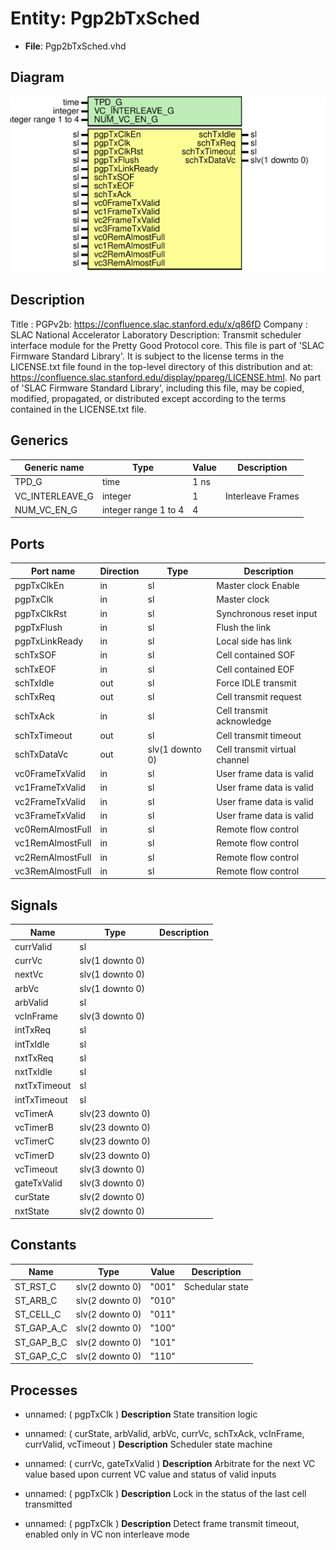 # Entity: Pgp2bTxSched

- **File**: Pgp2bTxSched.vhd
## Diagram

![Diagram](Pgp2bTxSched.svg "Diagram")
## Description

Title      : PGPv2b: https://confluence.slac.stanford.edu/x/q86fD
Company    : SLAC National Accelerator Laboratory
Description:
Transmit scheduler interface module for the Pretty Good Protocol core.
This file is part of 'SLAC Firmware Standard Library'.
It is subject to the license terms in the LICENSE.txt file found in the
top-level directory of this distribution and at:
   https://confluence.slac.stanford.edu/display/ppareg/LICENSE.html.
No part of 'SLAC Firmware Standard Library', including this file,
may be copied, modified, propagated, or distributed except according to
the terms contained in the LICENSE.txt file.
## Generics

| Generic name    | Type                 | Value | Description       |
| --------------- | -------------------- | ----- | ----------------- |
| TPD_G           | time                 | 1 ns  |                   |
| VC_INTERLEAVE_G | integer              | 1     | Interleave Frames |
| NUM_VC_EN_G     | integer range 1 to 4 | 4     |                   |
## Ports

| Port name        | Direction | Type            | Description                   |
| ---------------- | --------- | --------------- | ----------------------------- |
| pgpTxClkEn       | in        | sl              | Master clock Enable           |
| pgpTxClk         | in        | sl              | Master clock                  |
| pgpTxClkRst      | in        | sl              | Synchronous reset input       |
| pgpTxFlush       | in        | sl              | Flush the link                |
| pgpTxLinkReady   | in        | sl              | Local side has link           |
| schTxSOF         | in        | sl              | Cell contained SOF            |
| schTxEOF         | in        | sl              | Cell contained EOF            |
| schTxIdle        | out       | sl              | Force IDLE transmit           |
| schTxReq         | out       | sl              | Cell transmit request         |
| schTxAck         | in        | sl              | Cell transmit acknowledge     |
| schTxTimeout     | out       | sl              | Cell transmit timeout         |
| schTxDataVc      | out       | slv(1 downto 0) | Cell transmit virtual channel |
| vc0FrameTxValid  | in        | sl              | User frame data is valid      |
| vc1FrameTxValid  | in        | sl              | User frame data is valid      |
| vc2FrameTxValid  | in        | sl              | User frame data is valid      |
| vc3FrameTxValid  | in        | sl              | User frame data is valid      |
| vc0RemAlmostFull | in        | sl              | Remote flow control           |
| vc1RemAlmostFull | in        | sl              | Remote flow control           |
| vc2RemAlmostFull | in        | sl              | Remote flow control           |
| vc3RemAlmostFull | in        | sl              | Remote flow control           |
## Signals

| Name         | Type             | Description |
| ------------ | ---------------- | ----------- |
| currValid    | sl               |             |
| currVc       | slv(1 downto 0)  |             |
| nextVc       | slv(1 downto 0)  |             |
| arbVc        | slv(1 downto 0)  |             |
| arbValid     | sl               |             |
| vcInFrame    | slv(3 downto 0)  |             |
| intTxReq     | sl               |             |
| intTxIdle    | sl               |             |
| nxtTxReq     | sl               |             |
| nxtTxIdle    | sl               |             |
| nxtTxTimeout | sl               |             |
| intTxTimeout | sl               |             |
| vcTimerA     | slv(23 downto 0) |             |
| vcTimerB     | slv(23 downto 0) |             |
| vcTimerC     | slv(23 downto 0) |             |
| vcTimerD     | slv(23 downto 0) |             |
| vcTimeout    | slv(3 downto 0)  |             |
| gateTxValid  | slv(3 downto 0)  |             |
| curState     | slv(2 downto 0)  |             |
| nxtState     | slv(2 downto 0)  |             |
## Constants

| Name       | Type            | Value  | Description     |
| ---------- | --------------- | ------ | --------------- |
| ST_RST_C   | slv(2 downto 0) |  "001" | Schedular state |
| ST_ARB_C   | slv(2 downto 0) |  "010" |                 |
| ST_CELL_C  | slv(2 downto 0) |  "011" |                 |
| ST_GAP_A_C | slv(2 downto 0) |  "100" |                 |
| ST_GAP_B_C | slv(2 downto 0) |  "101" |                 |
| ST_GAP_C_C | slv(2 downto 0) |  "110" |                 |
## Processes
- unnamed: ( pgpTxClk )
**Description**
State transition logic

- unnamed: ( curState, arbValid, arbVc, currVc, schTxAck, vcInFrame, currValid, vcTimeout )
**Description**
Scheduler state machine

- unnamed: ( currVc, gateTxValid )
**Description**
Arbitrate for the next VC value based upon current VC value and status of valid inputs

- unnamed: ( pgpTxClk )
**Description**
Lock in the status of the last cell transmitted

- unnamed: ( pgpTxClk )
**Description**
Detect frame transmit timeout, enabled only in VC non interleave mode


